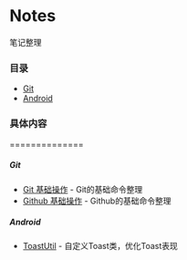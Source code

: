Notes
==============

笔记整理

### 目录
- [Git](#git)
- [Android](#android)
   
### 具体内容
==============
##### Git
 * [Git 基础操作](/Git/Git%20基础操作.md) - Git的基础命令整理
 * [Github 基础操作](/Git/Github%20基础操作.md) - Github的基础命令整理

 ##### Android
 * [ToastUtil](/Android/ToastUtil.md) - 自定义Toast类，优化Toast表现